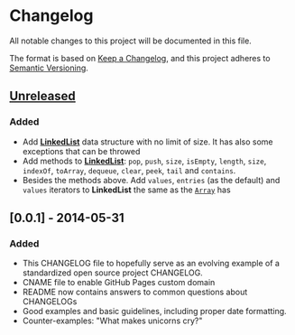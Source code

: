 # Changelog

All notable changes to this project will be documented in this file.

The format is based on [Keep a Changelog](https://keepachangelog.com/en/1.0.0/),
and this project adheres to [Semantic Versioning](https://semver.org/spec/v2.0.0.html).

## [Unreleased]

### Added

- Add [**LinkedList**](src/list/list.ts) data structure with no limit of size. It has also some exceptions that can be throwed
- Add methods to [**LinkedList**](src/list/list.ts): `pop`, `push`, `size`, `isEmpty`, `length`, `size`, `indexOf`, `toArray`, `dequeue`, `clear`, `peek`, `tail` and `contains`.
- Besides the methods above. Add `values`, `entries` (as the default) and `values` iterators to **LinkedList** the same as the [`Array`](https://developer.mozilla.org/en-US/docs/Web/JavaScript/Reference/Global_Objects/array) has

## [0.0.1] - 2014-05-31

### Added

- This CHANGELOG file to hopefully serve as an evolving example of a
  standardized open source project CHANGELOG.
- CNAME file to enable GitHub Pages custom domain
- README now contains answers to common questions about CHANGELOGs
- Good examples and basic guidelines, including proper date formatting.
- Counter-examples: "What makes unicorns cry?"

[unreleased]: https://github.com/peterleiva/elementary-js-structures/compare/v0.3.0...HEAD
